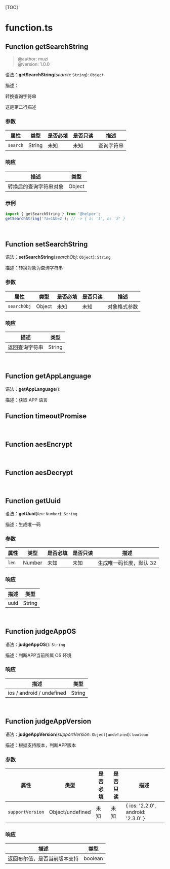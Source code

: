 

[TOC]


# function.ts

## Function getSearchString

> @author: muzi<br/>
> @version: 1.0.0<br/>

语法：**getSearchString**(*search*: `String`): `Object`

描述：

转换查询字符串

这是第二行描述

### 参数

|属性|类型|是否必填|是否只读|描述|
|---|---|---|---|---|
|`search`|String|未知|未知|查询字符串<br/>|


### 响应

|描述|类型|
|---|---|
|转换后的查询字符串对象<br/>|Object|


### 示例
```javascript
import { getSearchString } from '@helper';
getSearchString('?a=1&b=2'); // -> { a: '1', b: '2' }
```

<br>

## Function setSearchString


语法：**setSearchString**(*searchObj*: `Object`): `String`

描述：转换对象为查询字符串

### 参数

|属性|类型|是否必填|是否只读|描述|
|---|---|---|---|---|
|`searchObj`|Object|未知|未知|对象格式参数<br/>|


### 响应

|描述|类型|
|---|---|
|返回查询字符串<br/>|String|

<br>

## Function getAppLanguage


语法：**getAppLanguage**(): 

描述：获取 APP 语言
<br>

## Function timeoutPromise


<br>

## Function aesEncrypt


<br>

## Function aesDecrypt


<br>

## Function getUuid


语法：**getUuid**(*len*: `Number`): `String`

描述：生成唯一码

### 参数

|属性|类型|是否必填|是否只读|描述|
|---|---|---|---|---|
|`len`|Number|未知|未知|生成唯一码长度，默认 32<br/>|


### 响应

|描述|类型|
|---|---|
|uuid<br/>|String|

<br>

## Function judgeAppOS


语法：**judgeAppOS**(): `String`

描述：判断APP当前所属 OS 环境

### 响应

|描述|类型|
|---|---|
|ios / android / undefined<br/>|String|

<br>

## Function judgeAppVersion


语法：**judgeAppVersion**(*supportVersion*: `Object|undefined`): `boolean`

描述：根据支持版本，判断APP版本

### 参数

|属性|类型|是否必填|是否只读|描述|
|---|---|---|---|---|
|`supportVersion`|Object/undefined|未知|未知|{ ios: '2.2.0', android: '2.3.0' }<br/>|


### 响应

|描述|类型|
|---|---|
|返回布尔值，是否当前版本支持<br/>|boolean|

<br>
